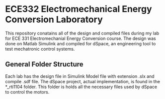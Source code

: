 # ECE332 Electromechanical Energy Conversion Laboratory
This repository conatains all of the design and compiled files during my lab for ECE 331 Electromechanial Energy Conversion course.
The design was done on Matlab Simulink and compiled for dSpace, an engineering tool to test mechatronic control systems. 

## General Folder Structure 
Each lab has the design file in Simulink Model file with extension .slx and compile .sdf file. The dSpace project, actual implementation,
is found in the *_rti1104 folder. This folder is holds all the necessary files used by dSpace to control the motors. 
